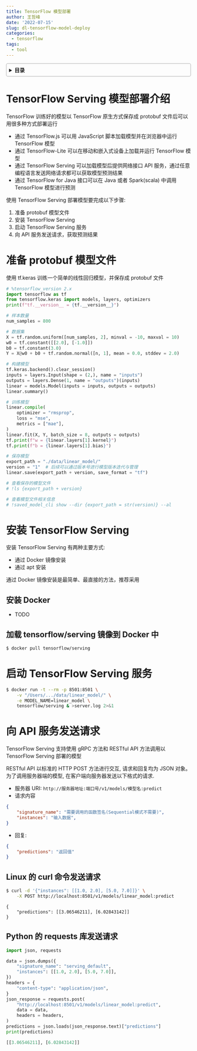 ```yaml
---
title: TensorFlow 模型部署
author: 王哲峰
date: '2022-07-15'
slug: dl-tensorflow-model-deploy
categories:
  - tensorflow
tags:
  - tool
---
```


<style>
details {
    border: 1px solid #aaa;
    border-radius: 4px;
    padding: .5em .5em 0;
}
summary {
    font-weight: bold;
    margin: -.5em -.5em 0;
    padding: .5em;
}
details[open] {
    padding: .5em;
}
details[open] summary {
    border-bottom: 1px solid #aaa;
    margin-bottom: .5em;
}
</style>

<details><summary>目录</summary><p>

- [TensorFlow Serving 模型部署介绍](#tensorflow-serving-模型部署介绍)
- [准备 protobuf 模型文件](#准备-protobuf-模型文件)
- [安装 TensorFlow Serving](#安装-tensorflow-serving)
  - [安装 Docker](#安装-docker)
  - [加载 tensorflow/serving 镜像到 Docker 中](#加载-tensorflowserving-镜像到-docker-中)
- [启动 TensorFlow Serving 服务](#启动-tensorflow-serving-服务)
- [向 API 服务发送请求](#向-api-服务发送请求)
  - [Linux 的 curl 命令发送请求](#linux-的-curl-命令发送请求)
  - [Python 的 requests 库发送请求](#python-的-requests-库发送请求)
</p></details><p></p>


# TensorFlow Serving 模型部署介绍

TensorFlow 训练好的模型以 TensorFlow 原生方式保存成 protobuf 文件后可以用很多种方式部署运行

* 通过 TensorFlow.js 可以用 JavaScript 脚本加载模型并在浏览器中运行 TensorFlow 模型
* 通过 TensorFlow-Lite 可以在移动和嵌入式设备上加载并运行 TensorFlow 模型
* 通过 TensorFlow Serving 可以加载模型后提供网络接口 API 服务，通过任意编程语言发送网络请求都可以获取模型预测结果
* 通过 TensorFlow for Java 接口可以在 Java 或者 Spark(scala) 中调用 TensorFlow 模型进行预测

使用 TensorFlow Serving 部署模型要完成以下步骤:

1. 准备 protobuf 模型文件
2. 安装 TensorFlow Serving 
3. 启动 TensorFlow Serving 服务
4. 向 API 服务发送请求，获取预测结果

# 准备 protobuf 模型文件

使用 tf.keras 训练一个简单的线性回归模型，并保存成 protobuf 文件

```python
# %tensorflow_version 2.x
import tensorflow as tf
from tensorflow.keras import models, layers, optimizers
print(f"tf.__version__ = {tf.__version__}")

# 样本数量
num_samples = 800

# 数据集
X = tf.random.uniform([num_samples, 2], minval = -10, maxval = 10)
w0 = tf.constant([[2.0], [-1.0]])
b0 = tf.constant(3.0)
Y = X@w0 + b0 + tf.random.normal([n, 1], mean = 0.0, stddev = 2.0)

# 构建模型
tf.keras.backend().clear_session()
inputs = layers.Input(shape = (2,), name = "inputs")
outputs = layers.Dense(1, name = "outputs")(inputs)
linear = models.Model(inputs = inputs, outputs = outputs)
linear.summary()

# 训练模型
linear.compile(
    optimizer = "rmsprop",
    loss = "mse",
    metrics = ["mae"],
)
linear.fit(X, Y, batch_size = 8, outputs = outputs)
tf.print(f"w = {linear.layers[1].kernel}")
tf.print(f"b = {linear.layers[1].bias}")

# 保存模型
export_path = "./data/linear_model/"
version = "1"  # 后续可以通过版本号进行模型版本迭代与管理
linear.save(export_path + version, save_format = "tf")

# 查看保存的模型文件
# !ls {export_path + version} 

# 查看模型文件相关信息
# !saved_model_cli show --dir {export_path = str(version)} --al
```

# 安装 TensorFlow Serving

安装 TensorFlow Serving 有两种主要方式: 

* 通过 Docker 镜像安装
* 通过 apt 安装

通过 Docker 镜像安装是最简单、最直接的方法，推荐采用

## 安装 Docker

* TODO

## 加载 tensorflow/serving 镜像到 Docker 中

```bash
$ docker pull tensorflow/serving
```

# 启动 TensorFlow Serving 服务

```bash
$ docker run -t --rm -p 8501:8501 \
    -v "/Users/.../data/linear_model/" \
    -e MODEL_NAME=linear_model \
    tensorflow/serving & >server.log 2>&1
```

# 向 API 服务发送请求

TensorFlow Serving 支持使用 gRPC 方法和 RESTful API 方法调用以 TensorFlow Serving 部署的模型

RESTful API 以标准的 HTTP POST 方法进行交互, 请求和回复均为 JSON 对象。
为了调用服务器端的模型, 在客户端向服务器发送以下格式的请求.

- 服务器 URI: ``http://服务器地址:端口号/v1/models/模型名:predict``
- 请求内容

```json
{
    "signature_name": "需要调用的函数签名(Sequential模式不需要)",
    "instances": "输入数据",
}
```

- 回复:

```json
{
    "predictions": "返回值"
}
```

## Linux 的 curl 命令发送请求

```bash
$ curl -d '{"instances": [[1.0, 2.0], [5.0, 7.0]]}' \
    -X POST http://localhost:8501/v1/models/linear_model:predict
```

```
{
    "predictions": [[3.06546211], [6.02843142]]
}
```

## Python 的 requests 库发送请求

```python
import json, requests

data = json.dumps({
    "signature_name": "serving_default",
    "instances": [[1.0, 2.0], [5.0, 7.0]],
})
headers = {
    "content-type": "application/json",
}
json_response = requests.post(
    "http://localhost:8501/v1/models/linear_model:predict",
    data = data,
    headers = headers,
)
predictions = json.loads(json_response.text)["predictions"]
print(predictions)

[[3.06546211], [6.02843142]] 
```
